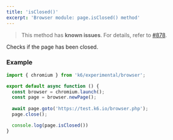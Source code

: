 ```yaml
---
title: 'isClosed()'
excerpt: 'Browser module: page.isClosed() method'
---
```


<Blockquote mod="attention">

This method has **known issues**. For details, refer to [#878](https://github.com/grafana/xk6-browser/issues/878).

</Blockquote>

Checks if the page has been closed.

### Example

<CodeGroup labels={[]}>

```javascript
import { chromium } from 'k6/experimental/browser';

export default async function () {
  const browser = chromium.launch();
  const page = browser.newPage();
  
  await page.goto('https://test.k6.io/browser.php');
  page.close();

  console.log(page.isClosed())
}
```

</CodeGroup>
